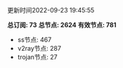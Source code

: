 更新时间2022-09-23 19:45:55

**总订阅: 73**
**总节点: 2624**
**有效节点: 781**
- ss节点: 467
- v2ray节点: 287
- trojan节点: 27
